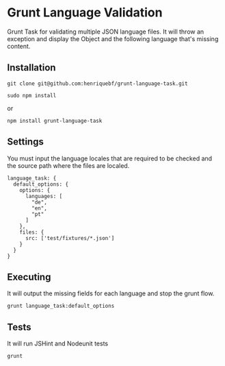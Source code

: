 # Grunt Language Validation

Grunt Task for validating multiple JSON language files. It will throw an exception and display the Object and the following language that's missing content.

## Installation

    git clone git@github.com:henriquebf/grunt-language-task.git

    sudo npm install
    
or

    npm install grunt-language-task    
    
## Settings

You must input the language locales that are required to be checked and the source path where the files are localed.

    language_task: {
      default_options: {
        options: {
          languages: [
            "de",
            "en",
            "pt"
          ]
        },
        files: {
          src: ['test/fixtures/*.json']
        }
      }
    }
    
## Executing

It will output the missing fields for each language and stop the grunt flow.

    grunt language_task:default_options
    
## Tests

It will run JSHint and Nodeunit tests

    grunt